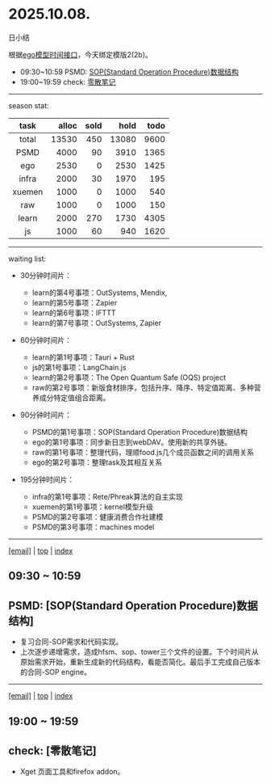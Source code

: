 # 2025.10.08.
日小结

<a id="top"></a>
根据[ego模型时间接口](https://gitee.com/hyg/blog/blob/master/timeflow.md)，今天绑定模版2(2b)。

<a id="index"></a>
- 09:30~10:59	PSMD: [SOP(Standard Operation Procedure)数据结构](#20251008093000)
- 19:00~19:59	check: [零散笔记](#20251008190000)

---
season stat:

| task | alloc | sold | hold | todo |
| :---: | ---: | ---: | ---: | ---: |
| total | 13530 | 450 | 13080 | 9600 |
| PSMD | 4000 | 90 | 3910 | 1365 |
| ego | 2530 | 0 | 2530 | 1425 |
| infra | 2000 | 30 | 1970 | 195 |
| xuemen | 1000 | 0 | 1000 | 540 |
| raw | 1000 | 0 | 1000 | 150 |
| learn | 2000 | 270 | 1730 | 4305 |
| js | 1000 | 60 | 940 | 1620 |

---
waiting list:


- 30分钟时间片：
  - learn的第4号事项：OutSystems, Mendix,
  - learn的第5号事项：Zapier
  - learn的第6号事项：IFTTT
  - learn的第7号事项：OutSystems, Zapier

- 60分钟时间片：
  - learn的第1号事项：Tauri + Rust
  - js的第1号事项：LangChain.js
  - learn的第2号事项：The Open Quantum Safe (OQS) project
  - raw的第2号事项：新版食材排序，包括升序、降序、特定值距离、多种营养成分特定值组合距离。

- 90分钟时间片：
  - PSMD的第1号事项：SOP(Standard Operation Procedure)数据结构
  - ego的第1号事项：同步新日志到webDAV。使用新的共享外链。
  - raw的第1号事项：整理代码，理顺food.js几个成员函数之间的调用关系
  - ego的第2号事项：整理task及其相互关系

- 195分钟时间片：
  - infra的第1号事项：Rete/Phreak算法的自主实现
  - xuemen的第1号事项：kernel模型升级
  - PSMD的第2号事项：健康消费合作社建模
  - PSMD的第3号事项：machines model

---
<a href="mailto:huangyg@mars22.com?subject=关于2025.10.08.[SOP(Standard Operation Procedure)数据结构]任务&body=日期: 2025.10.08.%0D%0A序号: 5%0D%0A手稿:../../draft/2025/20251008.01.md%0D%0A---请勿修改邮件主题及以上内容 从下一行开始写您的想法---%0D%0A">[email]</a> | [top](#top) | [index](#index)
<a id="20251008093000"></a>
## 09:30 ~ 10:59
## PSMD: [SOP(Standard Operation Procedure)数据结构]

- 复习合同-SOP需求和代码实现。
- 上次逐步递增需求，造成hfsm、sop、tower三个文件的设置。下个时间片从原始需求开始，重新生成新的代码结构，看能否简化。最后手工完成自己版本的合同-SOP engine。

---
<a href="mailto:huangyg@mars22.com?subject=关于2025.10.08.[无名任务]任务&body=日期: 2025.10.08.%0D%0A序号: 11%0D%0A手稿:../../draft/2025/20251008.04.md%0D%0A---请勿修改邮件主题及以上内容 从下一行开始写您的想法---%0D%0A">[email]</a> | [top](#top) | [index](#index)
<a id="20251008190000"></a>
## 19:00 ~ 19:59
## check: [零散笔记]

- Xget 页面工具和firefox addon。
